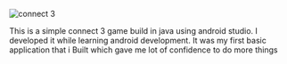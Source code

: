 ![connect 3](https://user-images.githubusercontent.com/79747022/147784427-200106e1-abb9-40c8-ae6d-a6d64965e58c.png)

This is a simple connect 3 game build in java using android studio. I developed it while learning android development.
It was my first basic application that i Built which gave me lot of confidence to do more things
